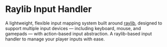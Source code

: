 # Raylib Input Handler

A lightweight, flexible input mapping system built around [raylib](https://www.raylib.com/), designed to support multiple input devices — including keyboard, mouse, and gamepads — with action-based input abstraction.
A raylib-based input handler to manage your player inputs with ease.

#
